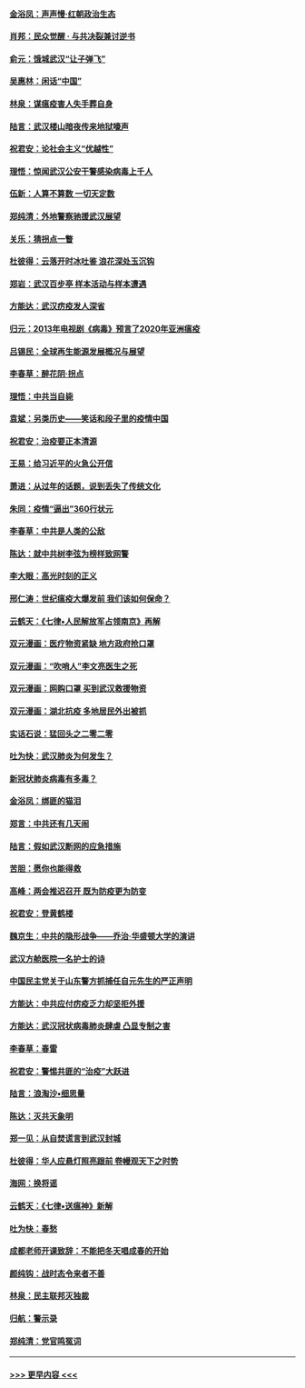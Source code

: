 #### [金浴凤：声声慢‧红朝政治生态](../pages/nsc993/n11899553.md?t=02272202) 
#### [肖邦：民众觉醒 · 与共决裂兼讨逆书](../pages/nsc993/n11898435.md?t=02272202) 
#### [俞元：饿城武汉“让子弹飞”](../pages/nsc993/n11898344.md?t=02272202) 
#### [吴惠林：闲话“中国”](../pages/nsc993/n11898182.md?t=02272202) 
#### [林泉：谋瘟疫害人失手葬自身](../pages/nsc993/n11897892.md?t=02272202) 
#### [陆言：武汉楼山暗夜传来地狱嚎声](../pages/nsc993/n11897033.md?t=02272202) 
#### [祝君安：论社会主义“优越性”](../pages/nsc993/n11897005.md?t=02272202) 
#### [理悟：惊闻武汉公安干警感染病毒上千人](../pages/nsc993/n11896947.md?t=02272202) 
#### [伍新：人算不算数 一切天定数](../pages/nsc993/n11893372.md?t=02272202) 
#### [郑纯清：外地警察驰援武汉展望](../pages/nsc993/n11893115.md?t=02272202) 
#### [关乐：猜拐点一瞥](../pages/nsc993/n11893020.md?t=02272202) 
#### [杜彼得：云落开时冰吐鉴 浪花深处玉沉钩](../pages/nsc993/n11892107.md?t=02272202) 
#### [郑岩：武汉百步亭 样本活动与样本遭遇](../pages/nsc993/n11892310.md?t=02272202) 
#### [方能达：武汉疠疫发人深省](../pages/nsc993/n11891376.md?t=02272202) 
#### [归元：2013年电视剧《病毒》预言了2020年亚洲瘟疫](../pages/nsc993/n11891126.md?t=02272202) 
#### [吕锡民：全球再生能源发展概况与展望](../pages/nsc993/n11890613.md?t=02272202) 
#### [李春草：醉花阴·拐点](../pages/nsc993/n11890567.md?t=02272202) 
#### [理悟：中共当自毙](../pages/nsc993/n11890559.md?t=02272202) 
#### [袁斌：另类历史——笑话和段子里的疫情中国](../pages/nsc993/n11889243.md?t=02272202) 
#### [祝君安：治疫要正本清源](../pages/nsc993/n11889085.md?t=02272202) 
#### [王易：给习近平的火急公开信](../pages/nsc993/n11888225.md?t=02272202) 
#### [萧进：从过年的话题，说到丢失了传统文化](../pages/nsc993/n11887732.md?t=02272202) 
#### [朱同：疫情“逼出”360行状元](../pages/nsc993/n11887678.md?t=02272202) 
#### [李春草：中共是人类的公敌](../pages/nsc993/n11887656.md?t=02272202) 
#### [陈达：就中共树李弦为榜样致网警](../pages/nsc993/n11887625.md?t=02272202) 
#### [李大眼：高光时刻的正义](../pages/nsc993/n11887585.md?t=02272202) 
#### [邢仁涛：世纪瘟疫大爆发前 我们该如何保命？](../pages/nsc993/n11887535.md?t=02272202) 
#### [云鹤天：《七律▪人民解放军占领南京》再解](../pages/nsc993/n11887524.md?t=02272202) 
#### [双元漫画：医疗物资紧缺 地方政府抢口罩](../pages/nsc993/n11884744.md?t=02272202) 
#### [双元漫画：“吹哨人”李文亮医生之死](../pages/nsc993/n11884705.md?t=02272202) 
#### [双元漫画：网购口罩 买到武汉救援物资](../pages/nsc993/n11884670.md?t=02272202) 
#### [双元漫画：湖北抗疫 多地居民外出被抓](../pages/nsc993/n11884643.md?t=02272202) 
#### [实话石说：猛回头之二零二零](../pages/nsc993/n11883968.md?t=02272202) 
#### [吐为快：武汉肺炎为何发生？](../pages/nsc993/n11882180.md?t=02272202) 
#### [新冠状肺炎病毒有多毒？](../pages/nsc993/n11881790.md?t=02272202) 
#### [金浴凤：绑匪的猫泪](../pages/nsc993/n11880664.md?t=02272202) 
#### [郑言：中共还有几天闹](../pages/nsc993/n11880645.md?t=02272202) 
#### [陆言：假如武汉断网的应急措施](../pages/nsc993/n11880619.md?t=02272202) 
#### [苦胆：愿你也能得救](../pages/nsc993/n11880601.md?t=02272202) 
#### [高峰：两会推迟召开  既为防疫更为防变](../pages/nsc993/n11879977.md?t=02272202) 
#### [祝君安：登黄鹤楼](../pages/nsc993/n11880583.md?t=02272202) 
#### [魏京生：中共的隐形战争——乔治‧华盛顿大学的演讲](../pages/nsc993/n11879765.md?t=02272202) 
#### [武汉方舱医院一名护士的诗](../pages/nsc993/n11878480.md?t=02272202) 
#### [中国民主党关于山东警方抓捕任自元先生的严正声明](../pages/nsc993/n11877506.md?t=02272202) 
#### [方能达：中共应付疠疫乏力却坚拒外援](../pages/nsc993/n11877497.md?t=02272202) 
#### [方能达：武汉冠状病毒肺炎肆虐 凸显专制之害](../pages/nsc993/n11877475.md?t=02272202) 
#### [李春草：春雷](../pages/nsc993/n11876287.md?t=02272202) 
#### [祝君安：警惕共匪的“治疫”大跃进](../pages/nsc993/n11876084.md?t=02272202) 
#### [陆言：浪淘沙•细思量](../pages/nsc993/n11876071.md?t=02272202) 
#### [陈达：灭共天象明](../pages/nsc993/n11876063.md?t=02272202) 
#### [郑一见：从自焚谎言到武汉封城](../pages/nsc993/n11875621.md?t=02272202) 
#### [杜彼得：华人应悬灯照亮跟前 卷幔观天下之时势](../pages/nsc993/n11874822.md?t=02272202) 
#### [海网：换将谣](../pages/nsc993/n11873712.md?t=02272202) 
#### [云鹤天：《七律▪送瘟神》新解](../pages/nsc993/n11873598.md?t=02272202) 
#### [吐为快：春愁](../pages/nsc993/n11872801.md?t=02272202) 
#### [成都老师开课致辞：不能把冬天唱成春的开始](../pages/nsc993/n11872653.md?t=02272202) 
#### [颜纯钩：战时态令来者不善](../pages/nsc993/n11872011.md?t=02272202) 
#### [林泉：民主联邦灭独裁](../pages/nsc993/n11870998.md?t=02272202) 
#### [归航：警示录](../pages/nsc993/n11870963.md?t=02272202) 
#### [郑纯清：党官鸣冤词](../pages/nsc993/n11870938.md?t=02272202) 

----
#### [ >>> 更早内容 <<< ](../indexes/nsc993-earlier.md)
